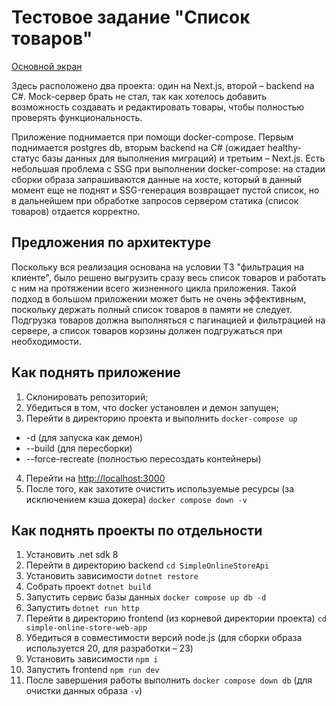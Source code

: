 # Тестовое задание "Список товаров"
[Основной экран](/screenshots/list.png)

Здесь расположено два проекта: один на Next.js, второй – backend на C#. Mock-сервер брать не стал, так как хотелось добавить возможность создавать и редактировать товары, чтобы полностью проверять функциональность. 

Приложение поднимается при помощи docker-compose. Первым поднимается postgres db, вторым backend на C# (ожидает healthy-статус базы данных для выполнения миграций) и третьим – Next.js. Есть небольшая проблема с SSG при выполнении docker-compose: на стадии сборки образа запрашиваются данные на хосте, который в данный момент еще не поднят и SSG-генерация возвращает пустой список, но в дальнейшем при обработке запросов сервером статика (список товаров) отдается корректно. 

## Предложения по архитектуре
Поскольку вся реализация основана на условии ТЗ "фильтрация на клиенте", было решено выгрузить сразу весь список товаров и работать с ним на протяжении всего жизненного цикла приложения. Такой подход в большом приложении может быть не очень эффективным, поскольку держать полный список товаров в памяти не следует. Подгрузка товаров должна выполняться с пагинацией и фильтрацией на сервере, а список товаров корзины должен подгружаться при необходимости.


## Как поднять приложение
1. Склонировать репозиторий;
2. Убедиться в том, что docker установлен и демон запущен;
3. Перейти в директорию проекта и выполнить `docker-compose up` 
- -d (для запуска как демон)
- --build (для пересборки)
- --force-recreate (полностью пересоздать контейнеры)
4. Перейти на [http://localhost:3000](http://localhost:3000)
5. После того, как захотите очистить используемые ресурсы (за исключением кэша докера) `docker compose down -v`

## Как поднять проекты по отдельности
1. Установить .net sdk 8
2. Перейти в директорию backend `cd SimpleOnlineStoreApi`
3. Установить зависимости `dotnet restore`
4. Собрать проект `dotnet build`
5. Запустить сервис базы данных `docker compose up db -d`
6. Запустить `dotnet run http`
7. Перейти в директорию frontend (из корневой директории проекта) `cd simple-online-store-web-app`
8. Убедиться в совместимости версий node.js (для сборки образа используется 20, для разработки – 23)
9. Установить зависимости `npm i`
10. Запустить frontend `npm run dev`
11. После завершения работы выполнить `docker compose down db` (для очистки данных образа `-v`)